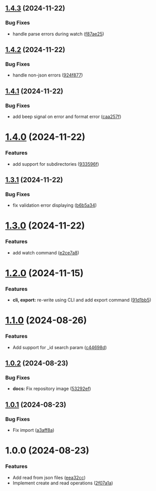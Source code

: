## [1.4.3](https://github.com/beda-software/fhirsnake/compare/v1.4.2...v1.4.3) (2024-11-22)


### Bug Fixes

* handle parse errors during watch ([f87ae25](https://github.com/beda-software/fhirsnake/commit/f87ae25e2d2fef5e07ef49bcd5624834e1a484fe))

## [1.4.2](https://github.com/beda-software/fhirsnake/compare/v1.4.1...v1.4.2) (2024-11-22)


### Bug Fixes

* handle non-json errors ([924f877](https://github.com/beda-software/fhirsnake/commit/924f87773251434a589129753decd71c6386d072))

## [1.4.1](https://github.com/beda-software/fhirsnake/compare/v1.4.0...v1.4.1) (2024-11-22)


### Bug Fixes

* add beep signal on error and format error ([caa257f](https://github.com/beda-software/fhirsnake/commit/caa257fcfe09c30070ad156b6ecf20803db49d99))

# [1.4.0](https://github.com/beda-software/fhirsnake/compare/v1.3.1...v1.4.0) (2024-11-22)


### Features

* add support for subdirectories ([933596f](https://github.com/beda-software/fhirsnake/commit/933596f2a66dfdd0643cfc4db14127884d2a8415))

## [1.3.1](https://github.com/beda-software/fhirsnake/compare/v1.3.0...v1.3.1) (2024-11-22)


### Bug Fixes

* fix validation error displaying ([b6b5a34](https://github.com/beda-software/fhirsnake/commit/b6b5a34c74e00591eae7d1e5f90ae34b67f5addd))

# [1.3.0](https://github.com/beda-software/fhirsnake/compare/v1.2.0...v1.3.0) (2024-11-22)


### Features

* add watch command ([e2ce7a8](https://github.com/beda-software/fhirsnake/commit/e2ce7a8dfda29be12a99cecd339d00628b79f12d))

# [1.2.0](https://github.com/beda-software/fhirsnake/compare/v1.1.0...v1.2.0) (2024-11-15)


### Features

* **cli, export:** re-write using CLI and add export command ([91d1bb5](https://github.com/beda-software/fhirsnake/commit/91d1bb54d339887058c75a98d086b595ca12cc3d))

# [1.1.0](https://github.com/beda-software/fhirsnake/compare/v1.0.2...v1.1.0) (2024-08-26)


### Features

* Add support for _id search param ([c44698d](https://github.com/beda-software/fhirsnake/commit/c44698d5c58aa4ca7e0130749d3fc1b200290042))

## [1.0.2](https://github.com/beda-software/fhirsnake/compare/v1.0.1...v1.0.2) (2024-08-23)


### Bug Fixes

* **docs:** Fix repository image ([53292ef](https://github.com/beda-software/fhirsnake/commit/53292ef53a07092c6d292e675ca1286be0e1be0c))

## [1.0.1](https://github.com/beda-software/fhirsnake/compare/v1.0.0...v1.0.1) (2024-08-23)


### Bug Fixes

* Fix import ([a3aff8a](https://github.com/beda-software/fhirsnake/commit/a3aff8a8e31a8bd63691c5a0dcdc74b657f12415))

# 1.0.0 (2024-08-23)


### Features

* Add read from json files ([eea32cc](https://github.com/beda-software/fhirsnake/commit/eea32cc3ebb7a90fa5a3e5a4a3b824861dc0b8eb))
* Implement create and read operations ([2f07a1a](https://github.com/beda-software/fhirsnake/commit/2f07a1ae018c9200dfc2d20d431438736909969a))
